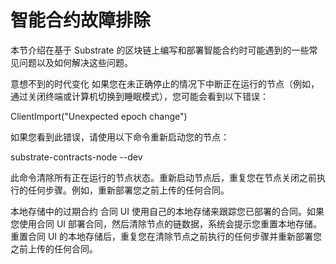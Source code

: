 # 智能合约故障排除
本节介绍在基于 Substrate 的区块链上编写和部署智能合约时可能遇到的一些常见问题以及如何解决这些问题。

意想不到的时代变化
如果您在未正确停止的情况下中断正在运行的节点（例如，通过关闭终端或计算机切换到睡眠模式），您可能会看到以下错误：

ClientImport("Unexpected epoch change")

如果您看到此错误，请使用以下命令重新启动您的节点：

substrate-contracts-node --dev

此命令清除所有正在运行的节点状态。重新启动节点后，重复您在节点关闭之前执行的任何步骤。例如，重新部署您之前上传的任何合同。

本地存储中的过期合约
合同 UI 使用自己的本地存储来跟踪您已部署的合同。如果您使用合同 UI 部署合同，然后清除节点的链数据，系统会提示您重置本地存储。重置合同 UI 的本地存储后，重复您在清除节点之前执行的任何步骤并重新部署您之前上传的任何合同。